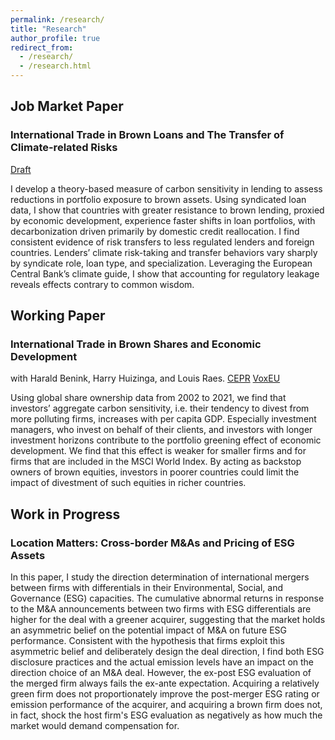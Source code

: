 ```yaml
---
permalink: /research/
title: "Research"
author_profile: true
redirect_from: 
  - /research/
  - /research.html
---
```

## Job Market Paper
### International Trade in Brown Loans and The Transfer of Climate-related Risks
[Draft](https://www.dropbox.com/scl/fi/skwixgwopcl9n08vzpttv/JMP_NovDraft.pdf?rlkey=haywvpi2llb0bhmusxyl5g79y&st=k6ym2dcx&dl=0)

I develop a theory-based measure of carbon sensitivity in lending to assess reductions in portfolio exposure to brown assets. Using syndicated loan data, I show that countries with greater resistance to brown lending, proxied by economic development, experience faster shifts in loan portfolios, with decarbonization driven primarily by domestic credit reallocation. I find consistent evidence of risk transfers to less regulated lenders and foreign countries. Lenders’ climate risk-taking and transfer behaviors vary sharply by syndicate role, loan type, and specialization. Leveraging the European Central Bank’s climate guide, I show that accounting for regulatory leakage reveals effects contrary to common wisdom.
<br/>


## Working Paper
### International Trade in Brown Shares and Economic Development
with Harald Benink, Harry Huizinga, and Louis Raes. [CEPR](https://cepr.org/publications/dp18856) [VoxEU](https://cepr.org/voxeu/columns/international-trade-brown-shares-and-economic-development)

Using global share ownership data from 2002 to 2021, we find that investors’ aggregate carbon sensitivity, i.e. their tendency to divest from more polluting firms, increases with per capita GDP. Especially investment managers, who invest on behalf of their clients, and investors with longer investment horizons contribute to the portfolio greening effect of economic development. We find that this effect is weaker for smaller firms and for firms that are included in the MSCI World Index. By acting as backstop owners of brown equities, investors in poorer countries could limit the impact of divestment of such equities in richer countries.
<br/>


## Work in Progress
### Location Matters: Cross-border M&As and Pricing of ESG Assets
In this paper, I study the direction determination of international mergers between firms with differentials in their Environmental, Social, and Governance (ESG) capacities. The cumulative abnormal returns in response to the M&A announcements between two firms with ESG differentials are higher for the deal with a greener acquirer, suggesting that the market holds an asymmetric belief on the potential impact of M&A on future ESG performance. Consistent with the hypothesis that firms exploit this asymmetric belief and deliberately design the deal direction, I find both ESG disclosure practices and the actual emission levels have an impact on the direction choice of an M&A deal. However, the ex-post ESG evaluation of the merged firm always fails the ex-ante expectation. Acquiring a relatively green firm does not proportionately improve the post-merger ESG rating or emission performance of the acquirer, and acquiring a brown firm does not, in fact, shock the host firm's ESG evaluation as negatively as how much the market would demand compensation for.

